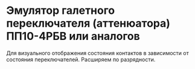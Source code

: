 # Эмулятор галетного переключателя (аттенюатора) ПП10-4РБВ или аналогов 

Для визуального отображения состояния контактов в зависимости от состояния переключателей. Расширяем по разрядности.
